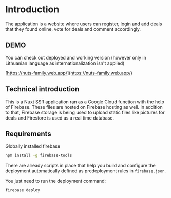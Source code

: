 # Introduction

The application is a website where users can register, login and add deals that they found online, vote for deals and comment accordingly.

## DEMO

You can check out deployed and working version (however only in Lithuanian language as internationalization isn't applied)

[https://nuts-family.web.app/](https://nuts-family.web.app/)

## Technical introduction

This is a Nuxt SSR application ran as a Google Cloud function with the help of Firebase.
These files are hosted on Firebase hosting as well.
In addition to that, Firebase storage is being used to upload static files like pictures for deals and Firestore is used as a real time database.

## Requirements

Globally installed firebase

```bash
npm install -g firebase-tools
```

There are already scripts in place that help you build and configure the deployment automatically defined as predeployment rules in `firebase.json`.

You just need to run the deployment command:

```bash
firebase deploy
```
